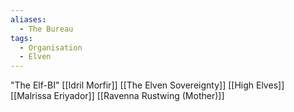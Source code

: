 ```yaml
---
aliases:
  - The Bureau
tags:
  - Organisation
  - Elven
---
```



"The Elf-BI"
[[Idril Morfir]]
[[The Elven Sovereignty]]
[[High Elves]]
[[Malrissa Eriyador]]
[[Ravenna Rustwing (Mother)]]